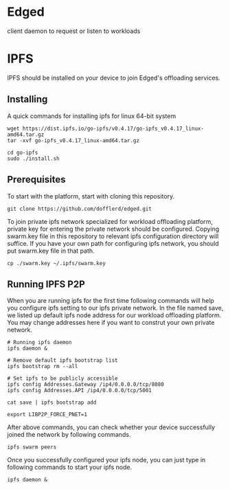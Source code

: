 # Edged
client daemon to request or listen to workloads

# IPFS 
IPFS should be installed on your device to join Edged's offloading services.

## Installing 
A quick commands for installing ipfs for linux 64-bit system 
```
wget https://dist.ipfs.io/go-ipfs/v0.4.17/go-ipfs_v0.4.17_linux-amd64.tar.gz
tar -xvf go-ipfs_v0.4.17_linux-amd64.tar.gz

cd go-ipfs
sudo ./install.sh
```

## Prerequisites
To start with the platform, start with cloning this repository.
```
git clone https://github.com/dofflerd/edged.git
```

To join private ipfs network specialized for workload offloading platform, private key for entering the private network should be configured. Copying swarm.key file in this repository to relevant ipfs configuration directory will suffice. If you have your own path for configuring ipfs network, you should put swarm.key file in that path. 
```
cp ./swarm.key ~/.ipfs/swarm.key
```

## Running IPFS P2P 
When you are running ipfs for the first time following commands will help you configure ipfs setting to our ipfs private network. In the file named save, we listed up default ipfs node address for our workload offloading platform. You may change addresses here if you want to construt your own private network.
```
# Running ipfs daemon
ipfs daemon &

# Remove default ipfs bootstrap list
ipfs bootstrap rm --all

# Set ipfs to be publicly accessible 
ipfs config Addresses.Gateway /ip4/0.0.0.0/tcp/8080
ipfs config Addresses.API /ip4/0.0.0.0/tcp/5001

cat save | ipfs bootstrap add

export LIBP2P_FORCE_PNET=1
```

After above commands, you can check whether your device successfully joined the network by following commands.
```
ipfs swarm peers
```

Once you successfully configured your ipfs node, you can just type in following commands to start your ipfs node.
```
ipfs daemon &
```
